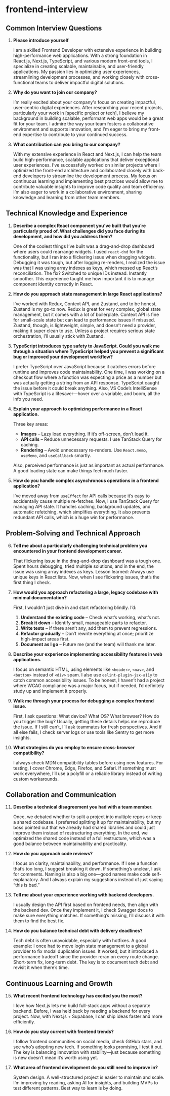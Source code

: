 # frontend-interview

## Common Interview Questions

1.  **Please introduce yourself**

    I am a skilled Frontend Developer with extensive experience in building high-performance web applications. With a strong foundation in React.js, Next.js, TypeScript, and various modern front-end tools, I specialize in creating scalable, maintainable, and user-friendly applications. My passion lies in optimizing user experiences, streamlining development processes, and working closely with cross-functional teams to deliver impactful digital solutions.

2.  **Why do you want to join our company?**

    I’m really excited about your company's focus on creating impactful, user-centric digital experiences. After researching your recent projects, particularly your work in [specific project or tech], I believe my background in building scalable, performant web apps would be a great fit for your team. I admire the way your team fosters a collaborative environment and supports innovation, and I’m eager to bring my front-end expertise to contribute to your continued success.

3.  **What contribution can you bring to our company?**

    With my extensive experience in React and Next.js, I can help the team build high-performance, scalable applications that deliver exceptional user experiences. I’ve successfully worked on similar projects where I optimized the front-end architecture and collaborated closely with back-end developers to streamline the development process. My focus on continuous learning and implementing best practices would allow me to contribute valuable insights to improve code quality and team efficiency. I’m also eager to work in a collaborative environment, sharing knowledge and learning from other team members.

## Technical Knowledge and Experience

1.  **Describe a complex React component you’ve built that you’re particularly proud of. What challenges did you face during its development, and how did you address them?**

    One of the coolest things I’ve built was a drag-and-drop dashboard where users could rearrange widgets. I used `react-dnd` for the functionality, but I ran into a flickering issue when dragging widgets. Debugging it was tough, but after logging re-renders, I realized the issue was that I was using array indexes as keys, which messed up React’s reconciliation. The fix? Switched to unique IDs instead. Instantly smoother. This experience taught me how important it is to manage component identity correctly in React.

2.  **How do you approach state management in large React applications?**

    I’ve worked with Redux, Context API, and Zustand, and to be honest, Zustand is my go-to now. Redux is great for very complex, global state management, but it comes with a lot of boilerplate. Context API is fine for small-scale state but can lead to performance issues if misused. Zustand, though, is lightweight, simple, and doesn’t need a provider, making it super clean to use. Unless a project requires serious state orchestration, I’ll usually stick with Zustand.

3.  **TypeScript introduces type safety to JavaScript. Could you walk me through a situation where TypeScript helped you prevent a significant bug or improved your development workflow?**

    I prefer TypeScript over JavaScript because it catches errors before runtime and improves code maintainability. One time, I was working on a checkout flow where a function was expecting a price as a number but was actually getting a string from an API response. TypeScript caught the issue before it could break anything. Also, VS Code’s IntelliSense with TypeScript is a lifesaver—hover over a variable, and boom, all the info you need.

4.  **Explain your approach to optimizing performance in a React application.**

    Three key areas:

    * **Images** – Lazy load everything. If it’s off-screen, don’t load it.
    * **API calls** – Reduce unnecessary requests. I use TanStack Query for caching.
    * **Rendering** – Avoid unnecessary re-renders. Use `React.memo`, `useMemo`, and `useCallback` smartly.

    Also, perceived performance is just as important as actual performance. A good loading state can make things feel much faster.

5.  **How do you handle complex asynchronous operations in a frontend application?**

    I’ve moved away from `useEffect` for API calls because it’s easy to accidentally cause multiple re-fetches. Now, I use TanStack Query for managing API state. It handles caching, background updates, and automatic refetching, which simplifies everything. It also prevents redundant API calls, which is a huge win for performance.

## Problem-Solving and Technical Approach

6.  **Tell me about a particularly challenging technical problem you encountered in your frontend development career.**

    That flickering issue in the drag-and-drop dashboard was a tough one. Spent hours debugging, tried multiple solutions, and in the end, the issue was using array indexes as keys. Lesson learned: Always use unique keys in React lists. Now, when I see flickering issues, that’s the first thing I check.

7.  **How would you approach refactoring a large, legacy codebase with minimal documentation?**

    First, I wouldn’t just dive in and start refactoring blindly. I’d:

    1.  **Understand the existing code** – Check what’s working, what’s not.
    2.  **Break it down** – Identify small, manageable parts to refactor.
    3.  **Write tests** – If there aren’t any, add them to prevent regressions.
    4.  **Refactor gradually** – Don’t rewrite everything at once; prioritize high-impact areas first.
    5.  **Document as I go** – Future me (and the team) will thank me later.

8.  **Describe your experience implementing accessibility features in web applications.**

    I focus on semantic HTML, using elements like `<header>`, `<nav>`, and `<button>` instead of `<div>` spam. I also use `eslint-plugin-jsx-a11y` to catch common accessibility issues. To be honest, I haven’t had a project where WCAG compliance was a major focus, but if needed, I’d definitely study up and implement it properly.

9.  **Walk me through your process for debugging a complex frontend issue.**

    First, I ask questions: What device? What OS? What browser? How do you trigger the bug? Usually, getting these details helps me reproduce the issue. If I still can’t, I’ll ask teammates for fresh perspectives. And if all else fails, I check server logs or use tools like Sentry to get more insights.

10. **What strategies do you employ to ensure cross-browser compatibility?**

    I always check MDN compatibility tables before using new features. For testing, I cover Chrome, Edge, Firefox, and Safari. If something must work everywhere, I’ll use a polyfill or a reliable library instead of writing custom workarounds.

## Collaboration and Communication

11. **Describe a technical disagreement you had with a team member.**

    Once, we debated whether to split a project into multiple repos or keep a shared codebase. I preferred splitting it up for maintainability, but my boss pointed out that we already had shared libraries and could just improve them instead of restructuring everything. In the end, we optimized the shared code instead of a full restructure, which was a good balance between maintainability and practicality.

12. **How do you approach code reviews?**

    I focus on clarity, maintainability, and performance. If I see a function that’s too long, I suggest breaking it down. If something’s unclear, I ask for comments. Naming is also a big one—good names make code self-explanatory. And I always explain my suggestions instead of just saying “this is bad.”

13. **Tell me about your experience working with backend developers.**

    I usually design the API first based on frontend needs, then align with the backend dev. Once they implement it, I check Swagger docs to make sure everything matches. If something’s missing, I’ll discuss it with them to find the best fix.

14. **How do you balance technical debt with delivery deadlines?**

    Tech debt is often unavoidable, especially with hotfixes. A good example: I once had to move login state management to a global provider to fix modal duplication issues. It worked, but it introduced a performance tradeoff since the provider reran on every route change. Short-term fix, long-term debt. The key is to document tech debt and revisit it when there’s time.

## Continuous Learning and Growth

15. **What recent frontend technology has excited you the most?**

    I love how Next.js lets me build full-stack apps without a separate backend. Before, I was held back by needing a backend for every project. Now, with Next.js + Supabase, I can ship ideas faster and more efficiently.

16. **How do you stay current with frontend trends?**

    I follow frontend communities on social media, check GitHub stars, and see who’s adopting new tech. If something looks promising, I test it out. The key is balancing innovation with stability—just because something is new doesn’t mean it’s worth using yet.

17. **What area of frontend development do you still need to improve in?**

    System design. A well-structured project is easier to maintain and scale. I’m improving by reading, asking AI for insights, and building MVPs to test different patterns. Best way to learn is by doing.
